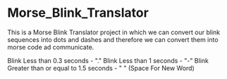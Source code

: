 # Morse_Blink_Translator
This is a Morse Blink Translator project in which we can convert our blink sequences into dots and dashes and therefore we can convert them into morse code ad communicate.


Blink Less than 0.3 seconds - "."
Blink Less than 1 seconds - "-"
Blink Greater than or equal to 1.5 seconds - " " (Space For New Word)
